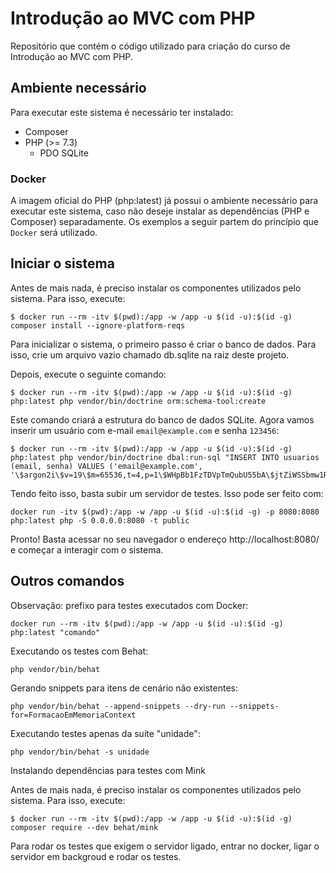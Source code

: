 # Introdução ao MVC com PHP

Repositório que contém o código utilizado para criação do curso de Introdução ao MVC com PHP.

## Ambiente necessário

Para executar este sistema é necessário ter instalado:

- Composer
- PHP (>= 7.3)
    - PDO SQLite

### Docker

A imagem oficial do PHP (php:latest) já possui o ambiente necessário para executar este sistema, caso não deseje instalar
as dependências (PHP e Composer) separadamente. Os exemplos a seguir partem do princípio que `Docker` será utilizado.

## Iniciar o sistema

Antes de mais nada, é preciso instalar os componentes utilizados pelo sistema. Para isso, execute:

```
$ docker run --rm -itv $(pwd):/app -w /app -u $(id -u):$(id -g) composer install --ignore-platform-reqs
```

Para inicializar o sistema, o primeiro passo é criar o banco de dados. Para isso, crie um arquivo vazio chamado db.sqlite
na raiz deste projeto.

Depois, execute o seguinte comando: 
```
$ docker run --rm -itv $(pwd):/app -w /app -u $(id -u):$(id -g) php:latest php vendor/bin/doctrine orm:schema-tool:create
```

Este comando criará a estrutura do banco de dados SQLite. Agora vamos inserir um usuário com e-mail `email@example.com` e senha `123456`:

```
$ docker run --rm -itv $(pwd):/app -w /app -u $(id -u):$(id -g) php:latest php vendor/bin/doctrine dbal:run-sql "INSERT INTO usuarios (email, senha) VALUES ('email@example.com', '\$argon2i\$v=19\$m=65536,t=4,p=1\$WHpBb1FzTDVpTmQubU55bA\$jtZiWSSbmw1Ru4tYEq1SzShrMu0ap2PjblRQRubNPgo');"
```

Tendo feito isso, basta subir um servidor de testes. Isso pode ser feito com:

```
docker run -itv $(pwd):/app -w /app -u $(id -u):$(id -g) -p 8080:8080 php:latest php -S 0.0.0.0:8080 -t public
```

Pronto! Basta acessar no seu navegador o endereço http://localhost:8080/ e começar a interagir com o sistema.

## Outros comandos

Observação: prefixo para testes executados com Docker:
```
docker run --rm -itv $(pwd):/app -w /app -u $(id -u):$(id -g) php:latest "comando"
```

Executando os testes com Behat:
```
php vendor/bin/behat
```

Gerando snippets para itens de cenário não existentes:
```
php vendor/bin/behat --append-snippets --dry-run --snippets-for=FormacaoEmMemoriaContext
```

Executando testes apenas da suíte "unidade":
```
php vendor/bin/behat -s unidade
```

Instalando dependências para testes com Mink

Antes de mais nada, é preciso instalar os componentes utilizados pelo sistema. Para isso, execute:

```
$ docker run --rm -itv $(pwd):/app -w /app -u $(id -u):$(id -g) composer require --dev behat/mink
```

Para rodar os testes que exigem o servidor ligado, entrar no docker, ligar o servidor em backgroud e rodar os testes.